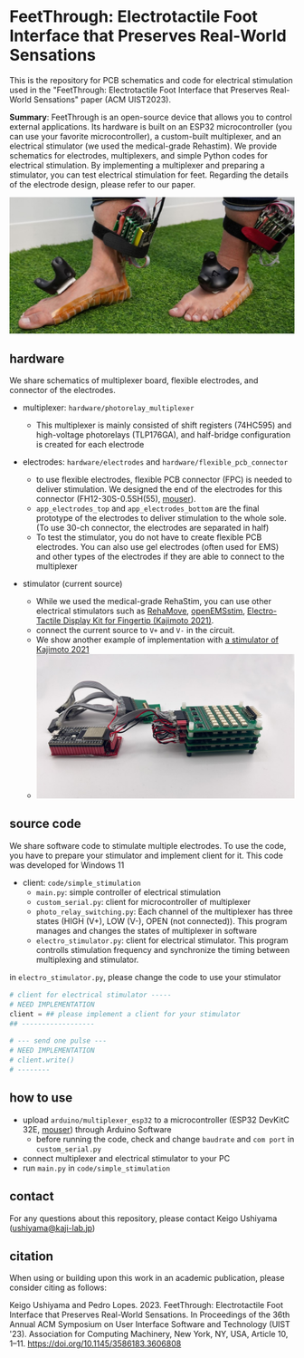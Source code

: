# FeetThrough: Electrotactile Foot Interface that Preserves Real-World Sensations

This is the repository for PCB schematics and code for electrical stimulation used in the "FeetThrough: Electrotactile Foot Interface that Preserves Real-World Sensations" paper (ACM UIST2023).

**Summary**: FeetThrough is an open-source device that allows you to control external applications. Its hardware is built on an ESP32 microcontroller (you can use your favorite microcontroller), a custom-built multiplexer, and an electrical stimulator (we used the medical-grade Rehastim). We provide schematics for electrodes, multiplexers, and simple Python codes for electrical stimulation. By implementing a multiplexer and preparing a stimulator, you can test electrical stimulation for feet. Regarding the details of the electrode design, please refer to our paper.

![FeetThrough_image](images/FeetThrough_teaser.jpg)

## hardware

We share schematics of multiplexer board, flexible electrodes, and connector of the electrodes.

-  multiplexer: `hardware/photorelay_multiplexer`
   - This multiplexer is mainly consisted of shift registers (74HC595) and high-voltage photorelays (TLP176GA), and half-bridge configuration is created for each electrode

- electrodes: `hardware/electrodes` and `hardware/flexible_pcb_connector`
  - to use flexible electrodes, flexible PCB connector (FPC) is needed to deliver stimulation. We designed the end of the electrodes for this connector (FH12-30S-0.5SH(55), [mouser](https://mou.sr/3Qu7VoI)).
  - `app_electrodes_top` and `app_electrodes_bottom` are the final prototype of the electrodes to deliver stimulation to the whole sole. (To use 30-ch connector, the electrodes are separated in half)
  - To test the stimulator, you do not have to create flexible PCB electrodes. You can also use gel electrodes (often used for EMS) and other types of the electrodes if they are able to connect to the multiplexer

- stimulator (current source)
  - While we used the medical-grade RehaStim, you can use other electrical stimulators such as [RehaMove](https://github.com/humancomputerintegration/rehamove-integration-lib), [openEMSstim](https://github.com/PedroLopes/openEMSstim), [Electro-Tactile Display Kit for Fingertip (Kajimoto 2021)](https://ieeexplore.ieee.org/abstract/document/9517192).
  - connect the current source to `V+` and `V-` in the circuit.
  - We show another example of implementation with [a stimulator of Kajimoto 2021](https://ieeexplore.ieee.org/abstract/document/9517192)
  - ![another_example_of_implementation](images/_example_implementation.jpg)

## source code

We share software code to stimulate multiple electrodes. To use the code, you have to prepare your stimulator and implement client for it. This code was developed for Windows 11

- client: `code/simple_stimulation`
  - `main.py`: simple controller of electrical stimulation
  - `custom_serial.py`: client for microcontroller of multiplexer
  - `photo_relay_switching.py`: Each channel of the multiplexer has three states (HIGH (V+), LOW (V-), OPEN (not connected)). This program manages and changes the states of multiplexer in software
  - `electro_stimulator.py`: client for electrical stimulator. This program controlls stimulation frequency and synchronize the timing between multiplexing and stimulator. 

in `electro_stimulator.py`, please change the code to use your stimulator

```python:electro_stimulator.py
# client for electrical stimulator ----- 
# NEED IMPLEMENTATION
client = ## please implement a client for your stimulator
## ------------------ 
```

```python:electro_stimulator.py
# --- send one pulse ---
# NEED IMPLEMENTATION
# client.write()
# --------
```

## how to use

- upload `arduino/multiplexer_esp32` to a microcontroller (ESP32 DevKitC 32E, [mouser](https://mou.sr/3GRjfHH)) through Arduino Software
  - before running the code, check and change `baudrate` and `com port` in `custom_serial.py`
- connect multiplexer and electrical stimulator to your PC
- run `main.py` in `code/simple_stimulation`

## contact

For any questions about this repository, please contact Keigo Ushiyama (ushiyama@kaji-lab.jp)

## citation

When using or building upon this work in an academic publication, please consider citing as follows:

Keigo Ushiyama and Pedro Lopes. 2023. FeetThrough: Electrotactile Foot Interface that Preserves Real-World Sensations. In Proceedings of the 36th Annual ACM Symposium on User Interface Software and Technology (UIST '23). Association for Computing Machinery, New York, NY, USA, Article 10, 1–11. https://doi.org/10.1145/3586183.3606808

